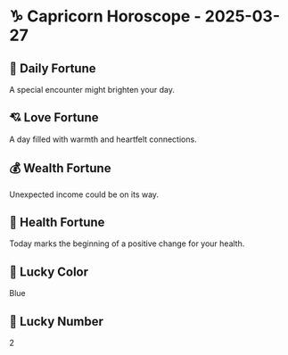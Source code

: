 # ♑ Capricorn Horoscope - 2025-03-27

## 🎯 Daily Fortune

A special encounter might brighten your day.

## 💘 Love Fortune

A day filled with warmth and heartfelt connections.

## 💰 Wealth Fortune

Unexpected income could be on its way.

## 🌱 Health Fortune

Today marks the beginning of a positive change for your health.

## 🎨 Lucky Color

Blue

## 🔢 Lucky Number

2
